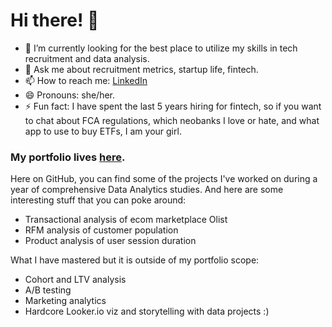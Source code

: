 # Hi there! 👋

- 🔭 I’m currently looking for the best place to utilize my skills in tech recruitment and data analysis.
- 💬 Ask me about recruitment metrics, startup life, fintech.
- 📫 How to reach me: [LinkedIn](https://www.linkedin.com/in/sokolalexandra/)
- 😄 Pronouns: she/her.
- ⚡ Fun fact: I have spent the last 5 years hiring for fintech, so if you want to chat about FCA regulations, which neobanks I love or hate, and what app to use to buy ETFs, I am your girl.

### My portfolio lives [here](https://github.com/kytsychkyna/portfolio).
Here on GitHub, you can find some of the projects I've worked on during a year of comprehensive Data Analytics studies.
And here are some interesting stuff that you can poke around:

  - Transactional analysis of ecom marketplace Olist
  - RFM analysis of customer population
  - Product analysis of user session duration

What I have mastered but it is outside of my portfolio scope:
- Cohort and LTV analysis
- A/B testing
- Marketing analytics
- Hardcore Looker.io viz and storytelling with data projects :)
